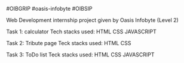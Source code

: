 #OIBGRIP
#oasis-infobyte 
#OIBSIP


Web Development internship project given by Oasis Infobyte (Level 2)  

Task 1: calculator  Tech stacks used: HTML CSS JAVASCRIPT 

Task 2: Tribute page  Teck stacks used: HTML CSS 

Task 3: ToDo list  Teck stacks used: HTML CSS JAVASCRIPT
